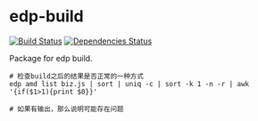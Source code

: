 # edp-build

[![Build Status](https://travis-ci.org/ecomfe/edp-build.png?branch=master)](https://travis-ci.org/ecomfe/edp-build) [![Dependencies Status](https://david-dm.org/ecomfe/edp-build.png)](https://david-dm.org/ecomfe/edp-build)


Package for edp build.

```
# 检查build之后的结果是否正常的一种方式
edp amd list biz.js | sort | uniq -c | sort -k 1 -n -r | awk '{if($1>1){print $0}}'

# 如果有输出，那么说明可能存在问题
```
